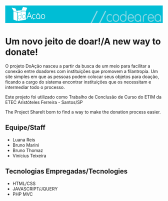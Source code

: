 ![DoAção Logo](readmeimg/logo.png)
# Um novo jeito de doar!/A new way to donate!
O projeto DoAção nasceu a partir da busca de um meio para facilitar a conexão entre doadores com instituições que promovem a filantropia. Um site simples em que as pessoas podem colocar seus objetos para doação, ficando a cargo do sistema encontrar instituições que os necessitam e intermediar todo o processo.

Este projeto foi utilizado como Trabalho de Conclusão de Curso do ETIM da ETEC Aristóteles Ferreira  - Santos/SP

The Project ShareIt born to find a way to make the donation process easier.

## Equipe/Staff
 - Luana Reis
 - Bruno Marini
 - Bruno Thomaz
 - Vinícius Teixeira

## Tecnologias Empregadas/Tecnologies
 - HTML/CSS
 - JAVASCRIPT/JQUERY
 - PHP MVC
 
